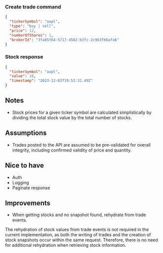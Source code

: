 ### Create trade command

```json
{
  "tickerSymbol": "aapl",
  "type": "buy | sell",
  "price": 12,
  "numberOfShares": 1,
  "brokerId": "3fa85f64-5717-4562-b3fc-2c963f66afa6"
}
```

### Stock response

```json
{
  "tickerSymbol": "aapl",
  "value": 10,
  "timestamp": "2023-12-03T19:52:31.49Z"
}
```

## Notes
- Stock prices for a given ticker symbol are calculated simplistically by dividing the total stock value by the total number of stocks.

## Assumptions
- Trades posted to the API are assumed to be pre-validated for overall integrity, including confirmed validity of price and quantity.


## Nice to have
- Auth
- Logging
- Paginate response

## Improvements
- When getting stocks and no snapshot found, rehydrate from trade events. 


The rehydration of stock values from trade events is not required in the current implementation, as both the writing of trades and the creation of stock snapshots occur within the same request. Therefore, there is no need for additional rehydration when retrieving stock information.
